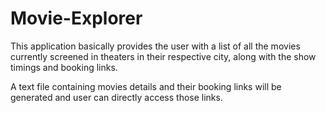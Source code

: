 # Movie-Explorer
This application basically provides the user with a list of all the movies currently screened in theaters in their respective city, along with the show timings and booking links.

A text file containing movies details and their booking links will be generated and user can directly access those links.

